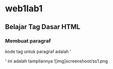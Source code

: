 # web1lab1
## Belajar Tag Dasar HTML

### Membuat paragraf
kode tag untuk paragraf adalah '<p>'
ini adalah tampilannya
![img]screenshoot/ss1.png